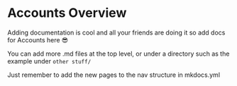 # Accounts Overview

Adding documentation is cool and all your friends are doing it so add docs for Accounts here 😎

You can add more .md files at the top level, or under a directory such as the example under `other stuff/`

Just remember to add the new pages to the nav structure in mkdocs.yml 